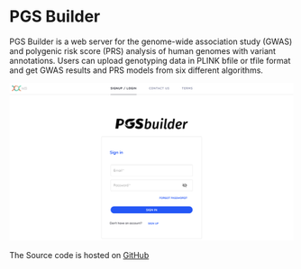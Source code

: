 # PGS Builder

PGS Builder is a web server for the genome-wide association study (GWAS) and polygenic risk score (PRS) analysis of human genomes with variant annotations. Users can upload genotyping data in PLINK bfile or tfile format and get GWAS results and PRS models from six different algorithms.

![home page](images/home_page.png)

The Source code is hosted on [GitHub](https://github.com/ailabstw/PGSBuilder)
